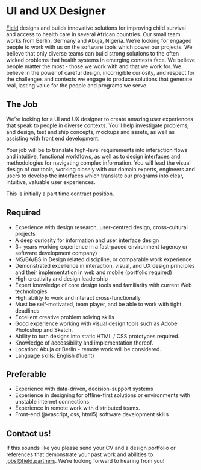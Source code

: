 # UI and UX Designer

[Field](http://www.field.partners) designs and builds innovative solutions for improving child survival and access to health care in several African countries. Our small team works from Berlin, Germany and Abuja, Nigeria. We’re looking for engaged people to work with us on the software tools which power our projects.
We believe that only diverse teams can build strong solutions to the often wicked problems that health systems in emerging contexts face. We believe people matter the most - those we work with and that we work for. We believe in the power of careful design, incorrigible curiosity, and respect for the challenges and contexts we engage to produce solutions that generate real, lasting value for the people and programs we serve. 

## The Job
We’re looking for a UI and UX designer to create amazing user experiences that speak to people in diverse contexts. You’ll help investigate problems, and design, test and ship concepts, mockups and assets, as well as assisting with front end development. 

Your job will be to translate high-level requirements into interaction flows and intuitive, functional workflows, as well as to design interfaces and methodologies for navigating complex information. You will lead the visual design of our tools, working closely with our domain experts, engineers and users to develop the interfaces which translate our programs into clear, intuitive, valuable user experiences.

This is initially a part time contract position.

## Required
* Experience with design research, user-centred design, cross-cultural projects
* A deep curiosity for information and user interface design
* 3+ years working experience in a fast-paced environment (agency or software development company)
* MS/BA/BS in Design related discipline, or comparable work experience
* Demonstrated excellence in interaction, visual, and UX design principles and their implementation in web and mobile (portfolio required)
* High creativity and design leadership
* Expert knowledge of core design tools and familiarity with current Web technologies
* High ability to work and interact cross-functionally
* Must be self-motivated, team player, and be able to work with tight deadlines
* Excellent creative problem solving skills
* Good experience working with visual design tools such as Adobe Photoshop and Sketch.
* Ability to turn designs into static HTML / CSS prototypes required.
* Knowledge of accessibility and implementation thereof.
* Location: Abuja or Berlin - remote work will be considered.
* Language skills: English (fluent)

## Preferable
* Experience with data-driven, decision-support systems
* Experience in designing for offline-first solutions or environments with unstable internet connections.
* Experience in remote work with distributed teams.
* Front-end (javascript, css, html5) software development skills

## Contact us!
If this sounds like you please send your CV and a design portfolio or references that demonstrate your past work and abilities to <a href="mailto:jobs@field.partners">jobs@field.partners</a>. We’re looking forward to hearing from you!

